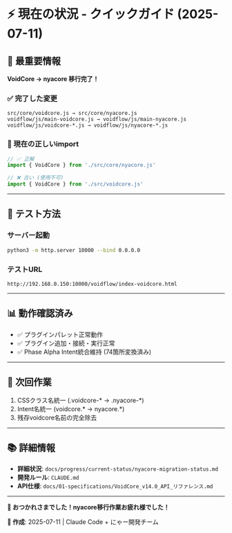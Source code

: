# ⚡ 現在の状況 - クイックガイド (2025-07-11)

## 🚨 **最重要情報**

**VoidCore → nyacore 移行完了！**

### **✅ 完了した変更**
```
src/core/voidcore.js → src/core/nyacore.js
voidflow/js/main-voidcore.js → voidflow/js/main-nyacore.js
voidflow/js/voidcore-*.js → voidflow/js/nyacore-*.js
```

### **🎯 現在の正しいimport**
```javascript
// ✅ 正解
import { VoidCore } from './src/core/nyacore.js'

// ❌ 古い (使用不可)
import { VoidCore } from './src/voidcore.js'
```

---

## 🧪 **テスト方法**

### **サーバー起動**
```bash
python3 -m http.server 10000 --bind 0.0.0.0
```

### **テストURL**
```
http://192.168.0.150:10000/voidflow/index-voidcore.html
```

---

## 📊 **動作確認済み**

- ✅ プラグインパレット正常動作
- ✅ プラグイン追加・接続・実行正常
- ✅ Phase Alpha Intent統合維持 (74箇所変換済み)

---

## 🔧 **次回作業**

1. CSSクラス名統一 (.voidcore-* → .nyacore-*)
2. Intent名統一 (voidcore.* → nyacore.*)
3. 残存voidcore名前の完全除去

---

## 📚 **詳細情報**

- **詳細状況**: `docs/progress/current-status/nyacore-migration-status.md`
- **開発ルール**: `CLAUDE.md`
- **API仕様**: `docs/01-specifications/VoidCore_v14.0_API_リファレンス.md`

---

**🎉 おつかれさまでした！nyacore移行作業お疲れ様でした！**

**📝 作成**: 2025-07-11 | Claude Code + にゃー開発チーム